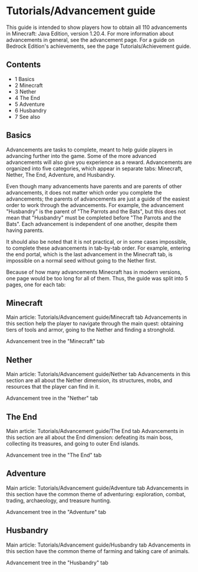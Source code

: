 # Tutorials/Advancement guide
This guide is intended to show players how to obtain all 110 advancements in Minecraft: Java Edition, version 1.20.4. For more information about advancements in general, see the advancement page. For a guide on Bedrock Edition's achievements, see the page Tutorials/Achievement guide.

## Contents
- 1 Basics
- 2 Minecraft
- 3 Nether
- 4 The End
- 5 Adventure
- 6 Husbandry
- 7 See also

## Basics
Advancements are tasks to complete, meant to help guide players in advancing further into the game. Some of the more advanced advancements will also give you experience as a reward. Advancements are organized into five categories, which appear in separate tabs: Minecraft, Nether, The End, Adventure, and Husbandry.

Even though many advancements have parents and are parents of other advancements, it does not matter which order you complete the advancements; the parents of advancements are just a guide of the easiest order to work through the advancements. For example, the advancement "Husbandry" is the parent of "The Parrots and the Bats", but this does not mean that "Husbandry" must be completed before "The Parrots and the Bats". Each advancement is independent of one another, despite them having parents.

It should also be noted that it is not practical, or in some cases impossible, to complete these advancements in tab-by-tab order. For example, entering the end portal, which is the last advancement in the Minecraft tab, is impossible on a normal seed without going to the Nether first.

Because of how many advancements Minecraft has in modern versions, one page would be too long for all of them. Thus, the guide was split into 5 pages, one for each tab:

## Minecraft
Main article: Tutorials/Advancement guide/Minecraft tab
Advancements in this section help the player to navigate through the main quest: obtaining tiers of tools and armor, going to the Nether and finding a stronghold.

Advancement tree in the "Minecraft" tab

## Nether
Main article: Tutorials/Advancement guide/Nether tab
Advancements in this section are all about the Nether dimension, its structures, mobs, and resources that the player can find in it.

Advancement tree in the "Nether" tab

## The End
Main article: Tutorials/Advancement guide/The End tab
Advancements in this section are all about the End dimension: defeating its main boss, collecting its treasures, and going to outer End islands.

Advancement tree in the "The End" tab

## Adventure
Main article: Tutorials/Advancement guide/Adventure tab
Advancements in this section have the common theme of adventuring: exploration, combat, trading, archaeology, and treasure hunting.

Advancement tree in the "Adventure" tab

## Husbandry
Main article: Tutorials/Advancement guide/Husbandry tab
Advancements in this section have the common theme of farming and taking care of animals.

Advancement tree in the "Husbandry" tab

